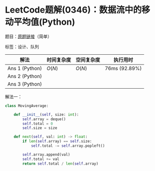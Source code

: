 # LeetCode题解(0346)：数据流中的移动平均值(Python)

题目：[原题链接](https://leetcode-cn.com/problems/moving-average-from-data-stream/)（简单）

标签：设计、队列

| 解法           | 时间复杂度 | 空间复杂度 | 执行用时      |
| -------------- | ---------- | ---------- | ------------- |
| Ans 1 (Python) | $O(N)$     | $O(N)$     | 76ms (92.89%) |
| Ans 2 (Python) |            |            |               |
| Ans 3 (Python) |            |            |               |

解法一：

```python
class MovingAverage:

    def __init__(self, size: int):
        self.array = deque()
        self.total = 0
        self.size = size

    def next(self, val: int) -> float:
        if len(self.array) == self.size:
            self.total -= self.array.popleft()

        self.array.append(val)
        self.total += val
        return self.total / len(self.array)
```